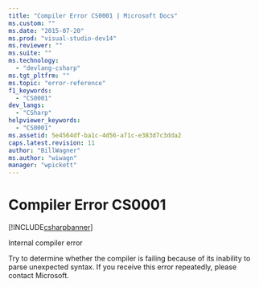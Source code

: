 ```yaml
---
title: "Compiler Error CS0001 | Microsoft Docs"
ms.custom: ""
ms.date: "2015-07-20"
ms.prod: "visual-studio-dev14"
ms.reviewer: ""
ms.suite: ""
ms.technology: 
  - "devlang-csharp"
ms.tgt_pltfrm: ""
ms.topic: "error-reference"
f1_keywords: 
  - "CS0001"
dev_langs: 
  - "CSharp"
helpviewer_keywords: 
  - "CS0001"
ms.assetid: 5e4564df-ba1c-4d56-a71c-e383d7c3dda2
caps.latest.revision: 11
author: "BillWagner"
ms.author: "wiwagn"
manager: "wpickett"
---
```

# Compiler Error CS0001
[!INCLUDE[csharpbanner](../../../csharp/includes/csharpbanner.md)]

Internal compiler error  
  
 Try to determine whether the compiler is failing because of its inability to parse unexpected syntax. If you receive this error repeatedly, please contact Microsoft.
